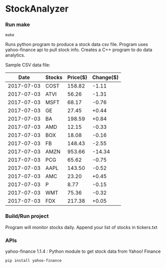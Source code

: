 # StockAnalyzer

### Run make
```
make
```

Runs python program to produce a stock data csv file. Program uses yahoo-finance api to pull stock info.
Creates a C++ program to do data analytics.

Sample CSV data file:

| Date| Stocks| Price($)| Change($) | 
| --- | --- | --- | ---  | 
| 2017-07-03| COST| 158.82| -1.11 | 
| 2017-07-03| ATVI| 56.26| -1.31 | 
| 2017-07-03| MSFT| 68.17| -0.76 | 
| 2017-07-03| GE| 27.45| +0.44 | 
| 2017-07-03| BA| 198.59| +0.84 | 
| 2017-07-03| AMD| 12.15| -0.33 | 
| 2017-07-03| BOX| 18.08| -0.16 | 
| 2017-07-03| FB| 148.43| -2.55 | 
| 2017-07-03| AMZN| 953.66| -14.34 | 
| 2017-07-03| PCG| 65.62| -0.75 | 
| 2017-07-03| AAPL| 143.50| -0.52 | 
| 2017-07-03| AMC| 23.20| +0.45 | 
| 2017-07-03| P| 8.77| -0.15 | 
| 2017-07-03| WMT| 75.36| -0.32 | 
| 2017-07-03| FDX| 217.38| +0.05 | 

### Build/Run project

Program will monitor stocks daily. Append your list of stocks in tickers.txt

### APIs
yahoo-finance 1.1.4 : Python module to get stock data from Yahoo! Finance

```
pip install yahoo-finance
```

